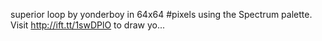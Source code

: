 superior loop by yonderboy in 64x64 #pixels using the Spectrum palette. Visit http://ift.tt/1swDPlO to draw yo... 